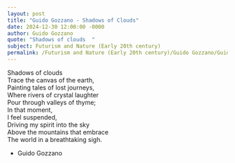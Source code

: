 ```yaml
---
layout: post
title: "Guido Gozzano - Shadows of Clouds"
date: 2024-12-30 12:00:00 -0000
author: Guido Gozzano
quote: "Shadows of clouds  "
subject: Futurism and Nature (Early 20th century)
permalink: /Futurism and Nature (Early 20th century)/Guido Gozzano/Guido Gozzano - Shadows of Clouds
---
```


Shadows of clouds  
Trace the canvas of the earth,  
Painting tales of lost journeys,  
Where rivers of crystal laughter  
Pour through valleys of thyme;  
In that moment,  
I feel suspended,  
Driving my spirit into the sky  
Above the mountains that embrace  
The world in a breathtaking sigh.

- Guido Gozzano
